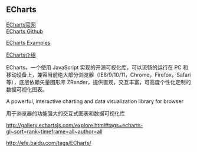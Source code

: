 ## ECharts

[ECharts官网](https://echarts.apache.org/zh/index.html)  
[ECharts Github](https://github.com/apache/incubator-echarts)  

[ECharts Examples](https://echarts.apache.org/examples/zh/index.html)  


[ECharts介绍](http://www.oschina.net/p/echarts)  


ECharts，一个使用 JavaScript 实现的开源可视化库，可以流畅的运行在 PC 和移动设备上，兼容当前绝大部分浏览器（IE8/9/10/11，Chrome，Firefox，Safari等），底层依赖矢量图形库 ZRender，提供直观，交互丰富，可高度个性化定制的数据可视化图表。

A powerful, interactive charting and data visualization library for browser

用于浏览器的功能强大的交互式图表和数据可视化库



http://gallery.echartsjs.com/explore.html#tags=echarts-gl~sort=rank~timeframe=all~author=all

http://efe.baidu.com/tags/ECharts/

